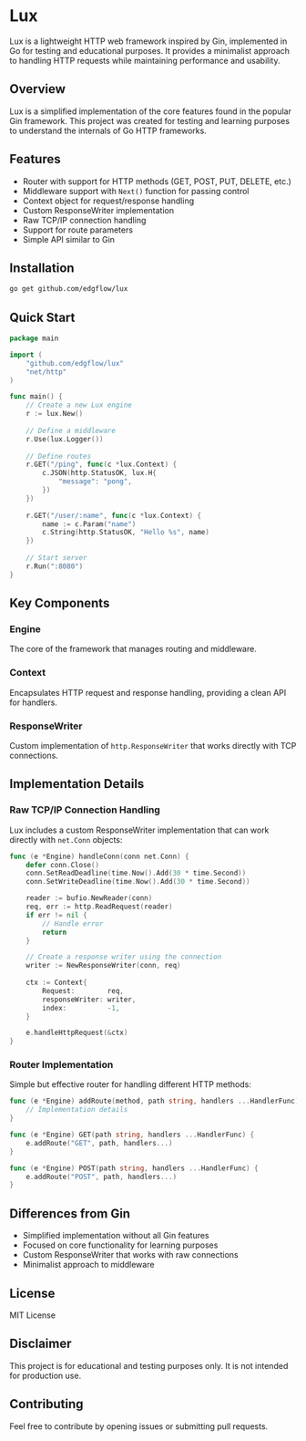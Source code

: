 # Lux

Lux is a lightweight HTTP web framework inspired by Gin, implemented in Go for testing and educational purposes. It provides a minimalist approach to handling HTTP requests while maintaining performance and usability.

## Overview

Lux is a simplified implementation of the core features found in the popular Gin framework. This project was created for testing and learning purposes to understand the internals of Go HTTP frameworks.

## Features

- Router with support for HTTP methods (GET, POST, PUT, DELETE, etc.)
- Middleware support with `Next()` function for passing control
- Context object for request/response handling
- Custom ResponseWriter implementation
- Raw TCP/IP connection handling
- Support for route parameters
- Simple API similar to Gin

## Installation

```bash
go get github.com/edgflow/lux
```

## Quick Start

```go
package main

import (
    "github.com/edgflow/lux"
    "net/http"
)

func main() {
    // Create a new Lux engine
    r := lux.New()
    
    // Define a middleware
    r.Use(lux.Logger())
    
    // Define routes
    r.GET("/ping", func(c *lux.Context) {
        c.JSON(http.StatusOK, lux.H{
            "message": "pong",
        })
    })
    
    r.GET("/user/:name", func(c *lux.Context) {
        name := c.Param("name")
        c.String(http.StatusOK, "Hello %s", name)
    })
    
    // Start server
    r.Run(":8080")
}
```

## Key Components

### Engine

The core of the framework that manages routing and middleware.

### Context

Encapsulates HTTP request and response handling, providing a clean API for handlers.

### ResponseWriter

Custom implementation of `http.ResponseWriter` that works directly with TCP connections.

## Implementation Details

### Raw TCP/IP Connection Handling

Lux includes a custom ResponseWriter implementation that can work directly with `net.Conn` objects:

```go
func (e *Engine) handleConn(conn net.Conn) {
    defer conn.Close()
    conn.SetReadDeadline(time.Now().Add(30 * time.Second))
    conn.SetWriteDeadline(time.Now().Add(30 * time.Second))

    reader := bufio.NewReader(conn)
    req, err := http.ReadRequest(reader)
    if err != nil {
        // Handle error
        return
    }

    // Create a response writer using the connection
    writer := NewResponseWriter(conn, req)
    
    ctx := Context{
        Request:        req,
        responseWriter: writer,
        index:          -1,
    }

    e.handleHttpRequest(&ctx)
}
```

### Router Implementation

Simple but effective router for handling different HTTP methods:

```go
func (e *Engine) addRoute(method, path string, handlers ...HandlerFunc) {
    // Implementation details
}

func (e *Engine) GET(path string, handlers ...HandlerFunc) {
    e.addRoute("GET", path, handlers...)
}

func (e *Engine) POST(path string, handlers ...HandlerFunc) {
    e.addRoute("POST", path, handlers...)
}
```

## Differences from Gin

- Simplified implementation without all Gin features
- Focused on core functionality for learning purposes
- Custom ResponseWriter that works with raw connections
- Minimalist approach to middleware

## License

MIT License

## Disclaimer

This project is for educational and testing purposes only. It is not intended for production use.

## Contributing

Feel free to contribute by opening issues or submitting pull requests.